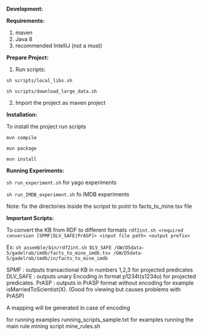 **Development:**

**Requirements:**

1. maven
2. Java 8
3. recommended IntelliJ (not a must)


**Prepare Project:**

1. Run scripts:

 `sh scripts/local_libs.sh`

 `sh scripts/download_large_data.sh`

2. Import the project as maven project



**Installation:**

To install the project run scripts

`mvn compile`

`mvn package`

`mvn install`


**Running Experiments:**

`sh run_experiment.sh` for yago experiments

`sh run_IMDB_experiment.sh` fo IMDB experiments

Note: fix the directories inside the scripst to point to facts_to_mine.tsv file



**Important Scripts:**

To convert the KB from RDF to different formats
`rdf2int.sh <required conversion [SPMF|DLV_SAFE|PrASP]> <input file path> <output prefix>`

Ex: `sh assemble/bin/rdf2int.sh DLV_SAFE /GW/D5data-5/gadelrab/imdb/facts_to_mine_imdb.tsv /GW/D5data-5/gadelrab/imdb/in/facts_to_mine_imdb`

SPMF : outputs transactional KB in numbers 1,2,3 for projected predicates
DLV_SAFE : outputs unary Encoding in format p1234t(s1234o) for projected predicates.
PrASP : outputs in PrASP format without encoding for example isMarriedToScientist(X). (Good fro viewing but causes problems with PrASP)

A mapping will be generated in case of encoding

<Other scripts to come>

for running examples
 running_scripts_sample.txt for examples running the main rule mining script mine_rules.sh


